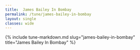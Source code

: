 ```yaml
---
title:  James Bailey In Bombay
permalink: /tune/james-bailey-in-bombay
layout: single
classes: wide
---
```

{% include tune-markdown.md slug="james-bailey-in-bombay" title="James Bailey In Bombay" %}
